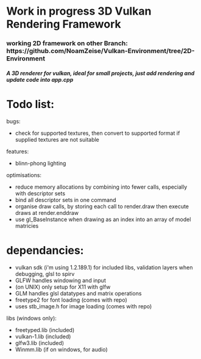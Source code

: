 # Work in progress 3D Vulkan Rendering Framework
<h3> working 2D framework on other Branch: https://github.com/NoamZeise/Vulkan-Environment/tree/2D-Environment</h3>

<h5>A 3D renderer for vulkan, ideal for small projects, just add rendering and update code into app.cpp </h5>

# Todo list:

bugs:
* check for supported textures, then convert to supported format if supplied textures are not suitable

features:
* blinn-phong lighting

optimisations:
* reduce memory allocations by combining into fewer calls, especially with descriptor sets
* bind all descriptor sets in one command
* organise draw calls, by storing each call to render.draw then execute draws at render.enddraw  
* use gl_BaseInstance when drawing as an index into an array of model matricies

# dependancies:

* vulkan sdk (i'm using 1.2.189.1) for included libs, validation layers when debugging, glsl to spirv
* GLFW handles windowing and input
* (on UNIX) only setup for X11 with glfw
* GLM handles glsl datatypes and matrix operations
* freetype2 for font loading (comes with repo)
* uses stb_image.h for image loading (comes with repo)

libs (windows only):
* freetyped.lib (included)
* vulkan-1.lib (included)
* glfw3.lib (included)
* Winmm.lib (if on windows, for audio)
